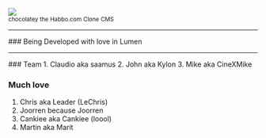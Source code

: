 ![](http://www.habbcrazy.net/resources/fonts/116/chocolatey.gif)
<br><sup>chocolatey the Habbo.com Clone CMS</sup>

<hr>
### Being Developed with love in Lumen

<hr>
### Team
1. Claudio aka saamus
2. John aka Kylon
3. Mike aka CineXMike

### Much love
1. Chris aka Leader (LeChris)
2. Joorren because Joorren
3. Cankiee aka Cankiee (loool)
4. Martin aka Marit
